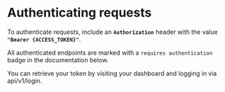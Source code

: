 # Authenticating requests

To authenticate requests, include an **`Authorization`** header with the value **`"Bearer {ACCESS_TOKEN}"`**.

All authenticated endpoints are marked with a `requires authentication` badge in the documentation below.

You can retrieve your token by visiting your dashboard and logging in via api/v1/login.
